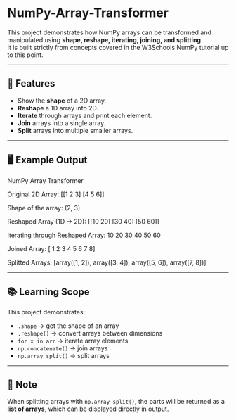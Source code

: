 # NumPy-Array-Transformer

This project demonstrates how NumPy arrays can be transformed and manipulated using **shape, reshape, iterating, joining, and splitting**.  
It is built strictly from concepts covered in the W3Schools NumPy tutorial up to this point.  

---

## 🚀 Features
- Show the **shape** of a 2D array.  
- **Reshape** a 1D array into 2D.  
- **Iterate** through arrays and print each element.  
- **Join** arrays into a single array.  
- **Split** arrays into multiple smaller arrays.  

---

## 🖥️ Example Output
NumPy Array Transformer

Original 2D Array:
[[1 2 3]
[4 5 6]]

Shape of the array:
(2, 3)

Reshaped Array (1D → 2D):
[[10 20]
[30 40]
[50 60]]

Iterating through Reshaped Array:
10
20
30
40
50
60

Joined Array:
[ 1 2 3 4 5 6 7 8]

Splitted Arrays:
[array([1, 2]), array([3, 4]), array([5, 6]), array([7, 8])]

---

## 📚 Learning Scope
This project demonstrates:
- `.shape` → get the shape of an array  
- `.reshape()` → convert arrays between dimensions  
- `for x in arr` → iterate array elements  
- `np.concatenate()` → join arrays  
- `np.array_split()` → split arrays  

---

## 📝 Note
When splitting arrays with `np.array_split()`, the parts will be returned as a **list of arrays**, which can be displayed directly in output.

